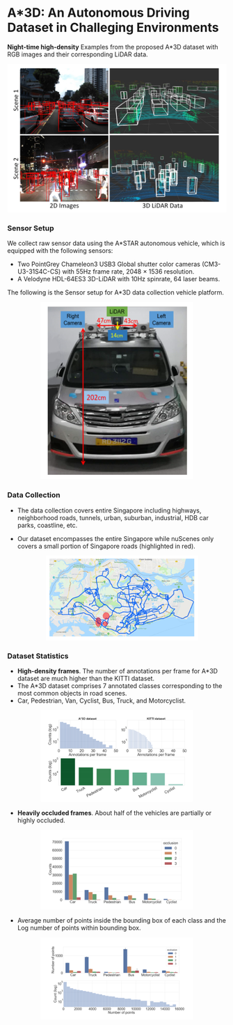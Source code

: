 # A*3D: An Autonomous Driving Dataset in Challeging Environments

**Night-time high-density** Examples from the proposed A*3D dataset with RGB images and their corresponding LiDAR data. 

<div align=center><img width = '650' src ="images/Example.png"/></div>

### Sensor Setup
We collect raw sensor data using the A*STAR autonomous vehicle, which is equipped with the following sensors:
  - Two PointGrey Chameleon3 USB3 Global shutter color cameras (CM3-U3-31S4C-CS) with 55Hz frame rate, 2048 × 1536 resolution.
  - A Velodyne HDL-64ES3 3D-LiDAR with 10Hz spinrate, 64 laser beams.
  
The following is the Sensor setup for A*3D data collection vehicle platform. 
  <div align=center><img width = '350' src ="images/Vehicle.png"/></div>
  
### Data Collection
- The data collection covers entire Singapore including highways, neighborhood roads, tunnels, urban, suburban, industrial, HDB car parks, coastline, etc. 
- Our dataset encompasses the entire Singapore while nuScenes only covers a small portion of Singapore roads (highlighted in red).

  <div align=center><img width = '350' src ="images/DrivingRoutes.png"/></div>

### Dataset Statistics
- **High-density frames**. The number of annotations per frame for A*3D dataset are much higher than the KITTI dataset.
 - The A*3D dataset comprises 7 annotated classes corresponding to the most common objects in road scenes.
  - Car, Pedestrian, Van, Cyclist, Bus, Truck, and Motorcyclist.

<div align=center><img width = '350' src ="images/statistics1.png"/></div>

- **Heavily occluded frames**. About half of the vehicles are partially or highly occluded.

<div align=center><img width = '350' src ="images/statistics2.png"/></div>

  - Average number of points inside the bounding box of each class and the Log number of points within bounding box.
  
  <div align=center><img width = '350' src ="images/statistics3.png"/></div>




